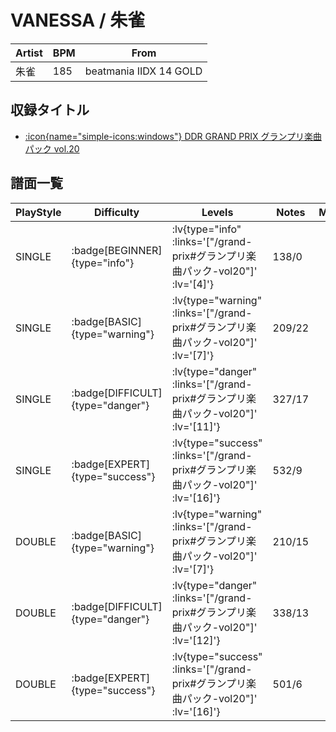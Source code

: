 # VANESSA / 朱雀

|Artist|BPM|From|
|------|---|----|
|朱雀|185|beatmania IIDX 14 GOLD|

## 収録タイトル

- [ :icon{name="simple-icons:windows"} DDR GRAND PRIX グランプリ楽曲パック vol.20](/grand-prix#グランプリ楽曲パック-vol20)

## 譜面一覧

|PlayStyle|Difficulty|Levels|Notes|Movie|
|---------|----------|------|-----|-----|
|SINGLE| :badge[BEGINNER]{type="info"} | :lv{type="info" :links='["/grand-prix#グランプリ楽曲パック-vol20"]' :lv='[4]'} |138/0||
|SINGLE| :badge[BASIC]{type="warning"} | :lv{type="warning" :links='["/grand-prix#グランプリ楽曲パック-vol20"]' :lv='[7]'} |209/22||
|SINGLE| :badge[DIFFICULT]{type="danger"} | :lv{type="danger" :links='["/grand-prix#グランプリ楽曲パック-vol20"]' :lv='[11]'} |327/17||
|SINGLE| :badge[EXPERT]{type="success"} | :lv{type="success" :links='["/grand-prix#グランプリ楽曲パック-vol20"]' :lv='[16]'} |532/9||
|DOUBLE| :badge[BASIC]{type="warning"} | :lv{type="warning" :links='["/grand-prix#グランプリ楽曲パック-vol20"]' :lv='[7]'} |210/15||
|DOUBLE| :badge[DIFFICULT]{type="danger"} | :lv{type="danger" :links='["/grand-prix#グランプリ楽曲パック-vol20"]' :lv='[12]'} |338/13||
|DOUBLE| :badge[EXPERT]{type="success"} | :lv{type="success" :links='["/grand-prix#グランプリ楽曲パック-vol20"]' :lv='[16]'} |501/6||
